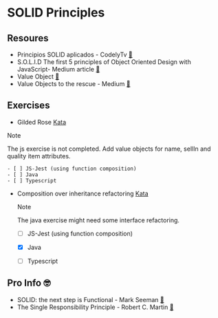# SOLID Principles

## Resoures

- Principios SOLID aplicados - CodelyTv [:bookmark_tabs:](https://pro.codely.com/library/principios-solid-aplicados-36875/77070/path/?path_id=7379060)
- S.O.L.I.D The first 5 principles of Object Oriented Design with JavaScript- Medium article [:bookmark_tabs:](https://medium.com/@cramirez92/s-o-l-i-d-the-first-5-priciples-of-object-oriented-design-with-javascript-790f6ac9b9fa)
- Value Object [:bookmark_tabs:](https://martinfowler.com/bliki/ValueObject.html)
- Value Objects to the rescue - Medium [📑](https://medium.com/swlh/value-objects-to-the-rescue-28c563ad97c6)

## Exercises
- Gilded Rose [Kata](https://kata-log.rocks/gilded-rose-kata)
>[!NOTE]
> The js exercise is not completed. Add value objects for name, sellIn and quality item attributes.

    - [ ] JS-Jest (using function composition)
    - [ ] Java
    - [ ] Typescript

- Composition over inheritance refactoring [Kata](https://github.com/Codesai/practice_program/tree/master/katas_java/05-refactoring-awful-inheritance-use-with-beverage-prices-kata)
  >[!NOTE]
  > The java exercise might need some interface refactoring.

    - [ ] JS-Jest (using function composition)
    - [x] Java
    - [ ] Typescript


## Pro Info 🤓
- SOLID: the next step is Functional - Mark Seeman [:bookmark_tabs:](https://blog.ploeh.dk/2014/03/10/solid-the-next-step-is-functional/)
- The Single Responsibility Principle - Robert C. Martin [:bookmark_tabs:](https://blog.cleancoder.com/uncle-bob/2014/05/08/SingleReponsibilityPrinciple.html)
